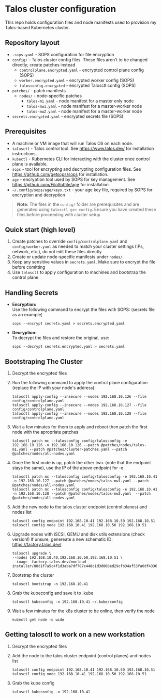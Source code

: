 # Talos cluster configuration

This repo holds configuration files and node manifests used to provision my Talos-based Kubernetes cluster.

## Repository layout
 
- `.sops.yaml` - SOPS configuration for file encryption
- `config/` - Talos cluster config files. These files aren't to be changed directly; create patches instead
    - `controlplane.encrypted.yaml` - encrypted control plane config (SOPS)
    - `worker.encrypted.yaml` - encrypted worker config (SOPS)
    - `talosconfig.encrypted` - encrypted Talosctl config (SOPS)
- `patches/` - patch manifests
    - `nodes/` - node-specific patches
        - `talos-m1.yaml` - node manifest for a master only node
        - `talos-mw1.yaml` - node manifest for a master-worker node
        - `talos-mw2.yaml` - node manifest for a master-worker node
- `secrets.encrypted.yaml` - encrypted secrets file (SOPS)

## Prerequisites

- A machine or VM image that will run Talos OS on each node.
- `talosctl` - Talos control tool. See https://www.talos.dev/ for installation instructions.
- `kubectl` - Kubernetes CLI for interacting with the cluster once control plane is available.
- `sops` - tool for encrypting and decrypting configuration files. See https://github.com/getsops/sops for installation.
- `age` - encryption tool used by SOPS for key management. See https://github.com/FiloSottile/age for installation.
- `~/.config/sops/age/keys.txt` - your age key file, required by SOPS for encryption and decryption
> **Note:** The files in the `config/` folder are prerequisites and are generated using `talosctl gen config`. Ensure you have created these files before proceeding with cluster setup.

## Quick start (high level)

1. Create patches to override `config/controlplane.yaml` and `config/worker.yaml` as needed to match your cluster settings (IPs, network, etc.), do not edit these files directly.
2. Create or update node-specific manifests under `nodes/`.
3. Keep any sensitive values in `secrets.yaml`. Make sure to encrypt the file before comitting
4. Use `talosctl` to apply configuration to machines and bootstrap the control plane.

## Handling Secrets

- **Encryption:**  
    Use the following command to encrypt the files with SOPS: (secrets file as an example)
    ```
    sops --encrypt secrets.yaml > secrets.encrypted.yaml
    ```

- **Decryption:**  
    To decrypt the files and restore the original, use:
    ```
    sops --decrypt secrets.encrypted.yaml > secrets.yaml
    ```

## Bootstraping The Cluster

1. Decrypt the encrypted files
2. Run the following command to apply the control plane configuration (replace the IP with your node's address):

    ```
    talosctl apply-config --insecure --nodes 192.168.10.126 --file config/controlplane.yaml
    talosctl apply-config --insecure --nodes 192.168.10.127 --file config/controlplane.yaml
    talosctl apply-config --insecure --nodes 192.168.10.128 --file config/controlplane.yaml
    ```
3. Wait a few minutes for them to apply and reboot then patch the first node with the apropriate patches

    ```
    talosctl patch mc --talosconfig config/talosconfig -e 192.168.10.126 -n 192.168.10.126 --patch @patches/nodes/talos-m1.yaml --patch @patches/cluster-patches.yaml --patch @patches/nodes/all-nodes.yaml 
    ```

4. Once the first node is up, patch the other two. (note that the endpoint stays the same), use the IP of the above endpoint for -e
    ```
    talosctl patch mc --talosconfig config/talosconfig -e 192.168.10.41 -n 192.168.10.127 --patch @patches/nodes/talos-mw1.yaml --patch @patches/nodes/all-nodes.yaml 
    talosctl patch mc --talosconfig config/talosconfig -e 192.168.10.41 -n 192.168.10.128 --patch @patches/nodes/talos-mw2.yaml  --patch @patches/nodes/all-nodes.yaml 
    ```
5. Add the new node to the talos cluster endpoint (control planes) and nodes list

    ```
    talosctl config endpoint 192.168.10.41 192.168.10.50 192.168.10.51
    talosctl config node 192.168.10.41 192.168.10.50 192.168.10.51
    ```
6. Upgrade nodes with iSCSI, QEMU and disk utils extensions (check version!)
   If unsure, genereate a new schematic ID: https://factory.talos.dev/
    ```
    talosctl upgrade \
    --nodes 192.168.10.40,192.168.10.50,192.168.10.51 \
    --image  factory.talos.dev/nocloud-installer/88d1f7a5c4f1d3aba7df787c448c1d3d008ed29cfb34af53fa0df4336a56040b:v1.11.3
    ```
6. Bootstrap the cluster

    ```
    talosctl bootstrap -n 192.168.10.41
    ```
7. Grab the kubeconfig and save it to .kube
    ```
    talosctl kubeconfig -n 192.168.10.41 ~/.kube/config
    ```
8. Wait a few minutes for the k8s cluster to be online, then verify the node
    ```
    kubectl get node -o wide
    ```

## Getting talosctl to work on a new workstation

1. Decrypt the encrypted files
2. Add the node to the talos cluster endpoint (control planes) and nodes list

    ```
    talosctl config endpoint 192.168.10.41 192.168.10.50 192.168.10.51
    talosctl config node 192.168.10.41 192.168.10.50 192.168.10.51
    ```
3. Grab the kube config
    ```
    talosctl kubeconfig -n 192.168.10.41
    ```